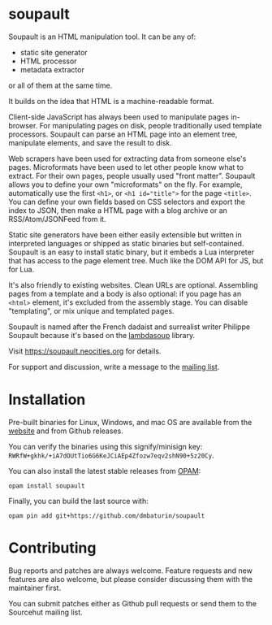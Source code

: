 soupault
========

Soupault is an HTML manipulation tool. It can be any of:

* static site generator
* HTML processor
* metadata extractor

or all of them at the same time.

It builds on the idea that HTML is a machine-readable format.

Client-side JavaScript has always been used to manipulate pages in-browser.
For manipulating pages on disk, people traditionally used template processors.
Soupault can parse an HTML page into an element tree, manipulate elements, and save the result to disk.

Web scrapers have been used for extracting data from someone else's pages. Microformats have been used
to let other people know what to extract.
For their own pages, people usually used "front matter".
Soupault allows you to define your own "microformats" on the fly. For example, automatically use
the first `<h1>`, or `<h1 id="title">` for the page `<title>`. You can define your own fields
based on CSS selectors and export the index to JSON, then make a HTML page with a blog archive
or an RSS/Atom/JSONFeed from it.

Static site generators have been either easily extensible but written in interpreted languages
or shipped as static binaries but self-contained.
Soupault is an easy to install static binary, but it embeds a Lua interpreter that has access to
the page element tree. Much like the DOM API for JS, but for Lua.

It's also friendly to existing websites. Clean URLs are optional. Assembling pages from a template
and a body is also optional: if you page has an `<html>` element, it's excluded from the assembly stage.
You can disable "templating", or mix unique and templated pages.

Soupault is named after the French dadaist and surrealist writer Philippe Soupault
because it's based on the [lambdasoup](http://aantron.github.io/lambdasoup/) library.

Visit https://soupault.neocities.org for details.

For support and discussion, write a message to the [mailing list](https://lists.sr.ht/~dmbaturin/soupault).

# Installation

Pre-built binaries for Linux, Windows, and mac OS are available from the [website](https://soupault.neocities.org/#downloads)
and from Github releases.

You can verify the binaries using this signify/minisign key: `RWRfW+gkhk/+iA7dOUtTio6G6KeJCiAEp4Zfozw7eqv2shN90+5z20Cy`.

You can also install the latest stable releases from [OPAM](https://opam.ocaml.org):

```
opam install soupault
```

Finally, you can build the last source with:

```
opam pin add git+https://github.com/dmbaturin/soupault
```

# Contributing

Bug reports and patches are always welcome. Feature requests and new features are also welcome,
but please consider discussing them with the maintainer first.

You can submit patches either as Github pull requests or send them to the Sourcehut mailing list.
